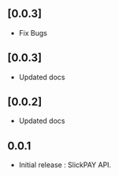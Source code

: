 ## [0.0.3]
* Fix Bugs
## [0.0.3]
* Updated docs
## [0.0.2]
* Updated docs
## 0.0.1

* Initial release : SlickPAY API.
